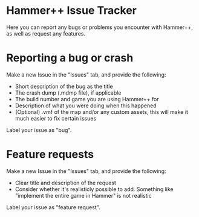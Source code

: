 # Hammer++ Issue Tracker

Here you can report any bugs or problems you encounter with Hammer++, as well as request any features.

# Reporting a bug or crash

Make a new Issue in the "Issues" tab, and provide the following:
- Short description of the bug as the title
- The crash dump (.mdmp file), if applicable
- The build number and game you are using Hammer++ for
- Description of what you were doing when this happened
- (Optional) .vmf of the map and/or any custom assets, this will make it much easier to fix certain issues

Label your issue as "bug".

# Feature requests

Make a new Issue in the "Issues" tab, and provide the following:
- Clear title and description of the request
- Consider whether it's realisticly possible to add. Something like "implement the entire game in Hammer" is not realistic

Label your issue as "feature request".
